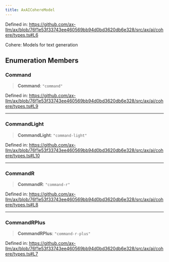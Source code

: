 ```yaml
---
title: AxAICohereModel
---
```


Defined in: https://github.com/ax-llm/ax/blob/76f1e53f33743ee460569bb94d0bd3620db6e328/src/ax/ai/cohere/types.ts#L6

Cohere: Models for text generation

## Enumeration Members

<a id="Command"></a>

### Command

> **Command**: `"command"`

Defined in: https://github.com/ax-llm/ax/blob/76f1e53f33743ee460569bb94d0bd3620db6e328/src/ax/ai/cohere/types.ts#L9

***

<a id="CommandLight"></a>

### CommandLight

> **CommandLight**: `"command-light"`

Defined in: https://github.com/ax-llm/ax/blob/76f1e53f33743ee460569bb94d0bd3620db6e328/src/ax/ai/cohere/types.ts#L10

***

<a id="CommandR"></a>

### CommandR

> **CommandR**: `"command-r"`

Defined in: https://github.com/ax-llm/ax/blob/76f1e53f33743ee460569bb94d0bd3620db6e328/src/ax/ai/cohere/types.ts#L8

***

<a id="CommandRPlus"></a>

### CommandRPlus

> **CommandRPlus**: `"command-r-plus"`

Defined in: https://github.com/ax-llm/ax/blob/76f1e53f33743ee460569bb94d0bd3620db6e328/src/ax/ai/cohere/types.ts#L7
